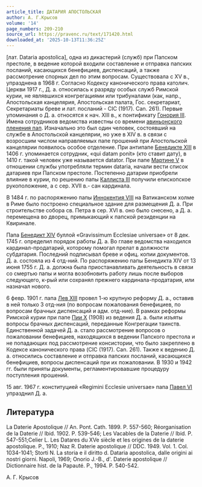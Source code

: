 ```yaml
---
article_title: ДАТАРИЯ АПОСТОЛЬСКАЯ
author: А. Г.Крысов
volume: '14'
page_numbers: 209-210
source_url: https://pravenc.ru/text/171420.html
downloaded_at: '2025-10-13T11:36:25Z'
---
```


[лат. Dataria apostolica], одна из дикастерий (служб) при Папском престоле, в ведение которой входили составление и отправка папских посланий, касающихся бенефициев, диспенсаций, а также рассмотрение спорных дел по этим вопросам. Существовала с XV в., упразднена в 1968 г. Согласно Кодексу канонического права католич. Церкви 1917 г., Д. а. относилась к разряду особых служб Римской курии, не являвшихся конгрегациями или трибуналами (как, напр., Апостольская канцелярия, Апостольская палата, Гос. секретариат, Секретариаты бреве и лат. посланий - CIC (1917). Can. 261). Первые упоминания о Д. а. относятся к нач. XIII в., к понтификату [Гонория III](<https://pravenc.ru/text/Гонорий III.html>). Имена сотрудников ведомства известны со времени [авиньонского пленения пап](<https://pravenc.ru/text/авиньонского пленения пап.html>). Изначально это был один человек, состоявший на службе в Апостольской канцелярии, но уже в XIV в. в связи с возросшим числом направляемых папе прошений при Апостольской канцелярии появилось особое отделение. При антипапе [Бенедикте XIII](<https://pravenc.ru/text/Бенедикте XIII.html>) в 1406 г. упоминается сотрудник, «qui datam ponit» (кто ставит дату), в 1410 г. такой человек уже называется datator. При папе [Мартине V](<https://pravenc.ru/text/Мартине V.html>) в отношении службы употребляли термин dataria, начали вести список датариев при Папском престоле. Постепенно датарии приобрели влияние в курии, по решению папы [Каллиста III](<https://pravenc.ru/text/Каллиста III.html>) получили епископское рукоположение, а с сер. XVII в.- сан кардинала.

В 1484 г. по распоряжению папы [Иннокентия VIII](<https://pravenc.ru/text/Иннокентия VIII.html>) на Ватиканском холме в Риме было построено специальное здание для размещения Д. а. При строительстве собора св. Петра в сер. XVI в. оно было снесено, а Д. а. перемещена во дворец, примыкающий к папской резиденции на Квиринале.

Папа [Бенедикт XIV](<https://pravenc.ru/text/Бенедикт XIV.html>) буллой «Gravissimum Ecclesiae universae» от 8 дек. 1745 г. определил порядок работы Д. а. Во главе ведомства находился кардинал-продатарий, которому помогал прелат в должности субдатария. Последний подписывал бреве и офиц. копии документов. Д. а. состояла из 4 отд-ний. По распоряжению папы Бенедикта XIV от 13 июня 1755 г. Д. а. должна была приостанавливать деятельность в связи со смертью папы и могла возобновить работу лишь после выборов следующего, к-рый или сохранял прежнего кардинала-продатария, или назначал нового.

6 февр. 1901 г. папа [Лев XIII](<https://pravenc.ru/text/Лев XIII.html>) провел 1-ю крупную реформу Д. а., оставив в ней только 3 отд-ния (по вопросам пожалования бенефициев, по вопросам брачных диспенсаций и адм. отд-ние). В рамках реформы Римской курии при папе [Пии Х](<https://pravenc.ru/text/Пии Х.html>) (1908) из ведения Д. а. были изъяты вопросы брачных диспенсаций, переданные Конгрегации таинств. Единственной задачей Д. а. стало рассмотрение вопросов о пожаловании бенефициев, находящихся в ведении Папского престола и не попадающих под рассмотрение консистории, что было закреплено в Кодексе канонического права (CIC (1917). Can. 261). Также к ведению Д. а. относились составление и отправка папских посланий, касающихся бенефициев, вопросы диспенсаций при их пожаловании. В 1930 и 1942 гг. были приняты документы, регламентировавшие процедуру поступления прошений.

15 авг. 1967 г. конституцией «Regimini Ecclesie universae» папа [Павел VI](<https://pravenc.ru/text/Павел VI.html>) упразднил Д. а.

## Литература

La Daterie Apostolique // An. Pont. Cath. 1899. P. 557-560; Réorganisation de la Daterie // Ibid. 1902. P. 539-546; Les Vacables de la Daterie // Ibid. P. 547-551;Celier L. Les Datares du XVe siècle et les origines de la daterie apostolique. P., 1910; Naz R. Daterie apostolique // DDC. 1949. Vol. 1. Col. 1034-1041; Storti N. La storia e il diritto d. Dataria apostolica, dalle origini ai nostri giorni. Napoli, 1969; Onorio J.-B., d'. Daterie apostolique // Dictionnaire hist. de la Papauté. P., 1994. P. 540-542.

А. Г.  Крысов
